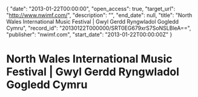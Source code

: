 {
  "date": "2013-01-22T00:00:00", 
  "open_access": true, 
  "target_url": "http://www.nwimf.com/", 
  "description": "", 
  "end_date": null, 
  "title": "North Wales International Music Festival | Gwyl Gerdd Ryngwladol Gogledd Cymru", 
  "record_id": "20130122T000000/SRT0EG679xrS7SoNSLBleA==", 
  "publisher": "nwimf.com", 
  "start_date": "2013-01-22T00:00:00Z"
}

# North Wales International Music Festival | Gwyl Gerdd Ryngwladol Gogledd Cymru

